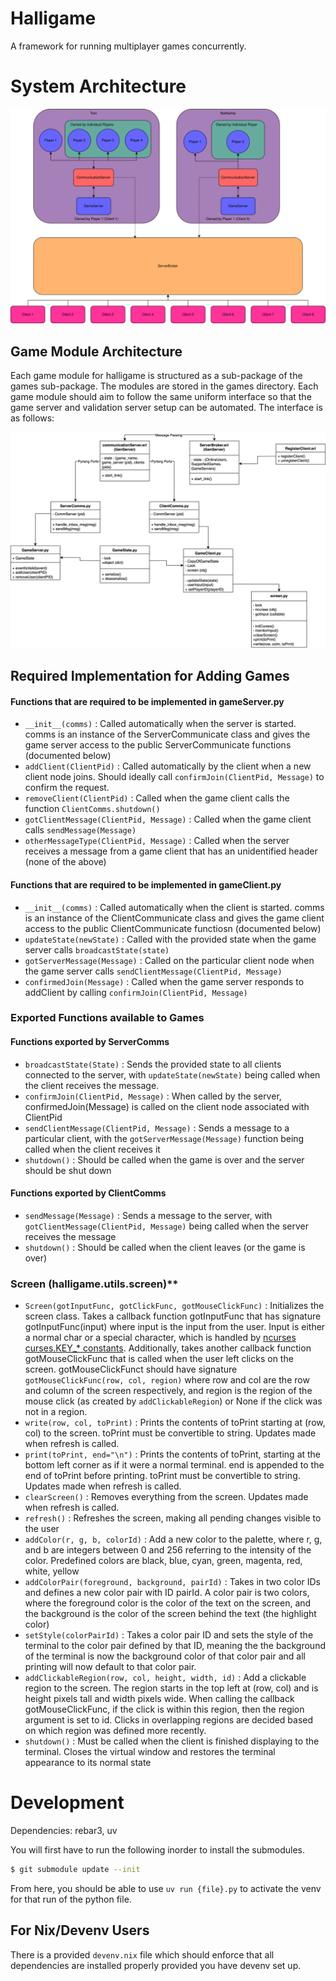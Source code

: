 # Halligame
A framework for running multiplayer games concurrently.

# System Architecture
![](./topology/HalligameTopology.drawio.svg)

## Game Module Architecture
Each game module for halligame is structured as a sub-package of the games
sub-package. The modules are stored in the games directory. Each game module 
should aim to follow the same uniform interface so that the game server and
validation server setup can be automated. The interface is as follows:

![](./topology/ClassDiagrams.drawio.svg)

## Required Implementation for Adding Games
#### Functions that are required to be implemented in gameServer.py
- `__init__(comms)` : Called automatically when the server is started. comms is an instance of the ServerCommunicate class and gives the game server access to the public ServerCommunicate functions (documented below)
- `addClient(ClientPid)` : Called automatically by the client when a new client node joins. Should ideally call `confirmJoin(ClientPid, Message)` to confirm the request.
- `removeClient(ClientPid)` : Called when the game client calls the function `ClientComms.shutdown()`
- `gotClientMessage(ClientPid, Message)` : Called when the game client calls `sendMessage(Message)`
- `otherMessageType(ClientPid, Message)` : Called when the server receives a message from a game client that has an unidentified header (none of the above)

#### Functions that are required to be implemented in gameClient.py
- `__init__(comms)` : Called automatically when the client is started. comms is an instance of the ClientCommunicate class and gives the game client access to the public ClientCommunicate functiosn (documented below)
- `updateState(newState)` : Called with the provided state when the game server calls `broadcastState(state)`
- `gotServerMessage(Message)` : Called on the particular client node when the game server calls `sendClientMessage(ClientPid, Message)`
- `confirmedJoin(Message)` : Called when the game server responds to addClient by calling `confirmJoin(ClientPid, Message)`

### Exported Functions available to Games

#### Functions exported by ServerComms
- `broadcastState(State)` : Sends the provided state to all clients connected to the server, with `updateState(newState)` being called when the client receives the message.
- `confirmJoin(ClientPid, Message)` : When called by the server, confirmedJoin(Message) is called on the client node associated with ClientPid 
- `sendClientMessage(ClientPid, Message)` : Sends a message to a particular client, with the `gotServerMessage(Message)` function being called when the client receives it
- `shutdown()` : Should be called when the game is over and the server should be shut down

#### Functions exported by ClientComms
- `sendMessage(Message)` : Sends a message to the server, with `gotClientMessage(ClientPid, Message)` being called when the server receives the message
- `shutdown()` : Should be called when the client leaves (or the game is over)

### Screen (halligame.utils.screen)**
- `Screen(gotInputFunc, gotClickFunc, gotMouseClickFunc)` : 
    Initializes the screen class. Takes a callback function gotInputFunc that 
    has signature gotInputFunc(input) where input is the input from the user. 
    Input is either a normal char or a special character, which is handled by 
    [ncurses curses.KEY_* constants](https://docs.python.org/3/library/curses.html#curses.KEY_MIN). 
    Additionally, takes another callback function gotMouseClickFunc that is 
    called when the user left clicks on the screen. gotMouseClickFunct 
    should have signature `gotMouseClickFunc(row, col, region)` where row and 
    col are the row and column of the screen respectively, and region is the 
    region of the mouse click (as created by `addClickableRegion`) or None 
    if the click was not in a region.
- `write(row, col, toPrint)` : Prints the contents of toPrint starting at 
    (row, col) to the screen. toPrint must be convertible to string. Updates 
    made when refresh is called.
- `print(toPrint, end="\n")` : Prints the contents of toPrint, starting at the 
    bottom left corner as if it were a normal terminal. end is appended to the 
    end of toPrint before printing. toPrint must be convertible to string. 
    Updates made when refresh is called.
- `clearScreen()` : Removes everything from the screen. Updates made when 
    refresh is called.
- `refresh()` : Refreshes the screen, making all pending changes visible to the 
    user
- `addColor(r, g, b, colorId)` : Add a new color to the palette, where 
    r, g, and b are integers between 0 and 256 referring to the intensity of 
    the color. Predefined colors are black, blue, cyan, green, magenta, red, white, yellow
- `addColorPair(foreground, background, pairId)` : Takes in two color IDs and 
    defines a new color pair with ID pairId. A color pair is two colors, 
    where the foreground color is the color of the text on the screen, and the 
    background is the color of the screen behind the text (the highlight color)
- `setStyle(colorPairId)` : Takes a color pair ID and sets the style of the 
    terminal to the color pair defined by that ID, meaning the the background 
    of the terminal is now the background color of that color pair and all 
    printing will now default to that color pair.
- `addClickableRegion(row, col, height, width, id)` : Add a clickable region 
    to the screen. The region starts in the top left at (row, col) and is 
    height pixels tall and width pixels wide. When calling the callback 
    gotMouseClickFunc, if the click is within this region, then the region 
    argument is set to id. Clicks in overlapping regions are decided based on 
    which region was defined more recently.
- `shutdown()` : Must be called when the client is finished displaying to the 
    terminal. Closes the virtual window and restores the terminal appearance 
    to its normal state

# Development
Dependencies: rebar3, uv

You will first have to run the following inorder to install the submodules.

```bash
$ git submodule update --init
```
From here, you should be able to use `uv run {file}.py` to activate the venv for
that run of the python file.

## For Nix/Devenv Users
There is a provided `devenv.nix` file which should enforce that all dependencies
are installed properly provided you have devenv set up.


